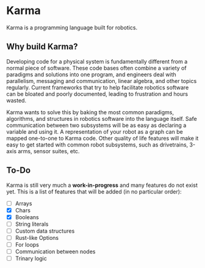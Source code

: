 # Karma

Karma is a programming language built for robotics.

## Why build Karma?

Developing code for a physical system is fundamentally different from a normal piece of software. These code bases often combine a variety of paradigms and solutions into one program, and engineers deal with parallelism, messaging and communication, linear algebra, and other topics regularly. Current frameworks that try to help facilitate robotics software can be bloated and poorly documented, leading to frustration and hours wasted.

Karma wants to solve this by baking the most common paradigms, algorithms, and structures in robotics software into the language itself. Safe communication between two subsystems will be as easy as declaring a variable and using it. A representation of your robot as a graph can be mapped one-to-one to Karma code. Other quality of life features will make it easy to get started with common robot subsystems, such as drivetrains, 3-axis arms, sensor suites, etc.

## To-Do

Karma is still very much a **work-in-progress** and many features do not exist yet. This is a list of features that will be added (in no particular order):

- [ ] Arrays
- [x] Chars
- [x] Booleans
- [ ] String literals
- [ ] Custom data structures
- [ ] Rust-like Options
- [ ] For loops
- [ ] Communication between nodes
- [ ] Trinary logic